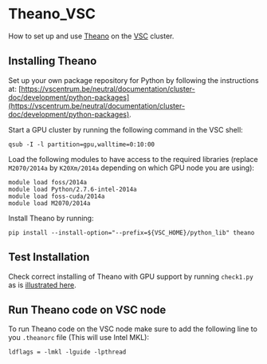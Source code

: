 # Theano_VSC

How to set up and use [Theano](https://github.com/Theano/Theano) on the [VSC](https://vscentrum.be/) cluster.

## Installing Theano

Set up your own package repository for Python by following the instructions at: 
[https://vscentrum.be/neutral/documentation/cluster-doc/development/python-packages](https://vscentrum.be/neutral/documentation/cluster-doc/development/python-packages).

Start a GPU cluster by running the following command in the VSC shell:

    qsub -I -l partition=gpu,walltime=0:10:00

Load the following modules to have access to the required libraries (replace `M2070/2014a` by `K20Xm/2014a` depending on which GPU node you are using):

    module load foss/2014a
    module load Python/2.7.6-intel-2014a
    module load foss-cuda/2014a
    module load M2070/2014a

Install Theano by running:

    pip install --install-option="--prefix=${VSC_HOME}/python_lib" theano

## Test Installation

Check correct installing of Theano with GPU support by running `check1.py` as is [illustrated here](http://deeplearning.net/software/theano/tutorial/using_gpu.html).

## Run Theano code on VSC node

To run Theano code on the VSC node make sure to add the following line to you `.theanorc` file (This will use Intel MKL):

    ldflags = -lmkl -lguide -lpthread


